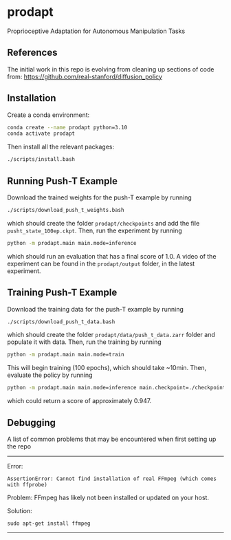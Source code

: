 # prodapt
Proprioceptive Adaptation for Autonomous Manipulation Tasks

## References
The initial work in this repo is evolving from cleaning up sections of code from: https://github.com/real-stanford/diffusion_policy

## Installation
Create a conda environment:
```bash
conda create --name prodapt python=3.10
conda activate prodapt
```
Then install all the relevant packages:
```bash
./scripts/install.bash
```

## Running Push-T Example
Download the trained weights for the push-T example by running
```bash
./scripts/download_push_t_weights.bash
```
which should create the folder `prodapt/checkpoints` and add the file `pusht_state_100ep.ckpt`. Then, run the experiment by running
```bash
python -m prodapt.main main.mode=inference
```
which should run an evaluation that has a final score of 1.0. A video of the experiment can be found in the `prodapt/output` folder, in the latest experiment.

## Training Push-T Example
Download the training data for the push-T example by running
```bash
./scripts/download_push_t_data.bash
```
which should create the folder `prodapt/data/push_t_data.zarr` folder and populate it with data. Then, run the training by running
```bash
python -m prodapt.main main.mode=train
```
This will begin training (100 epochs), which should take ~10min. Then, evaluate the policy by running
```bash
python -m prodapt.main main.mode=inference main.checkpoint=./checkpoints/diffusion_policy.pt
```
which could return a score of approximately 0.947.

## Debugging
A list of common problems that may be encountered when first setting up the repo

---
Error:
```
AssertionError: Cannot find installation of real FFmpeg (which comes with ffprobe)
```
Problem:
FFmpeg has likely not been installed or updated on your host.

Solution:
```
sudo apt-get install ffmpeg
```
---
